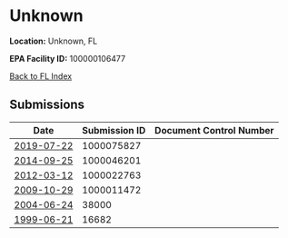 # Unknown

**Location:** Unknown, FL

**EPA Facility ID:** 100000106477

[Back to FL Index](../../index.md)

## Submissions

| Date | Submission ID | Document Control Number |
|------|--------------|-------------------------|
| [2019-07-22](submissions/1000075827.md) | 1000075827 |  |
| [2014-09-25](submissions/1000046201.md) | 1000046201 |  |
| [2012-03-12](submissions/1000022763.md) | 1000022763 |  |
| [2009-10-29](submissions/1000011472.md) | 1000011472 |  |
| [2004-06-24](submissions/38000.md) | 38000 |  |
| [1999-06-21](submissions/16682.md) | 16682 |  |

